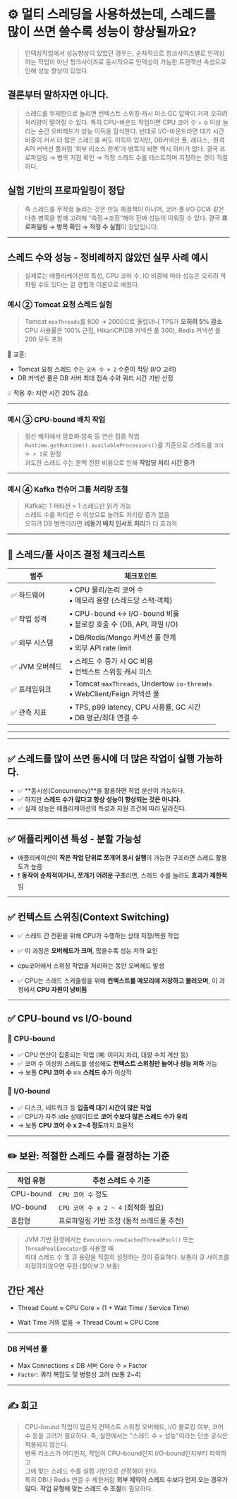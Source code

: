 # ⚙️ 멀티 스레딩을 사용하셨는데, 스레드를 많이 쓰면 쓸수록 성능이 향상될까요? 
> 인덱싱작업에서 성능향상이 있었던 경우는, 순차적으로 청크사이즈별로 인덱싱하는 작업이 아닌
> 청크사이즈로 동시적으로 인덱싱이 가능한 트랜잭션 속성으로 인해 성능 향상이 있었다.

## 결론부터 말하자면 아니다. 
> 스레드를 무제한으로 늘리면 컨텍스트 스위칭·캐시 미스·GC 압박이 커져 오히려 처리량이 떨어질 수 있다.
> 특히 CPU-바운드 작업이면 CPU 코어 수 + α 이상 늘리는 순간 오버헤드가 성능 이득을 잠식한다.
> 반대로 I/O-바운드라면 대기 시간 비중이 커서 더 많은 스레드를 써도 이득이 있지만, 
> DB커넥션 풀, 레디스, ·원격 API 커넥션 풀처럼 ‘외부 리소스 한계’가 병목이 되면 역시 의미가 없다.
> 결국 프로파일링 → 병목 지점 확인 → 적정 스레드 수를 테스트하며 지정하는 것이 적절하다.

## 실험 기반의 프로파일링이 정답
> 즉 스레드를 무작정 늘리는 것은 만능 해결책이 아니며, 코어·풀·I/O·GC와 같은 다층 병목을 함께 고려해 “측정→조정”해야 진짜 성능이 이뤄질 수 있다.
> 결국 **프로파일링 → 병목 확인 → 적정 수 실험**이 정답입니다.

---

## 스레드 수와 성능 - 정비례하지 않았던 실무 사례 예시
> 실제로는 애플리케이션의 특성, CPU 코어 수, IO 비중에 따라 성능은 오히려 악화될 수도 있다는 걸 경험과 이론으로 배웠다.

### 예시 ② Tomcat 요청 스레드 실험

> Tomcat `maxThreads`를 800 → 2000으로 올렸더니 TPS가 **오히려 5% 감소**  
CPU 사용률은 100% 근접, HikariCP(DB 커넥션 풀 300), Redis 커넥션 풀 200 모두 포화

📌 교훈:
- Tomcat 요청 스레드 수는 `코어 수 × 2` 수준이 적당 (I/O 고려)
- DB 커넥션 풀은 DB 서버 최대 접속 수와 쿼리 시간 기반 산정

💡 적용 후: 지연 시간 20% 감소

---

### 예시 ③ CPU-bound 배치 작업

> 정산 배치에서 암호화·압축 등 연산 집중 작업  
`Runtime.getRuntime().availableProcessors()`를 기준으로 스레드를 `코어 수 + 1`로 한정  
과도한 스레드 수는 문맥 전환 비용으로 인해 **작업당 처리 시간 증가**

---

### 예시 ④ Kafka 컨슈머 그룹 처리량 조절

> Kafka는 1 파티션 = 1 스레드만 읽기 가능  
스레드 수를 파티션 수 이상으로 늘려도 처리량 증가 없음  
오히려 DB 병목이라면 **비동기 배치 인서트 처리**가 더 효과적

---

## 📌 스레드/풀 사이즈 결정 체크리스트

| 범주 | 체크포인트 |
|------|------------|
| ✅ 하드웨어 | • CPU 물리/논리 코어 수<br>• 메모리 용량 (스레드당 스택·객체) |
| ✅ 작업 성격 | • CPU-bound ↔ I/O-bound 비율<br>• 블로킹 호출 수 (DB, API, 파일 I/O) |
| ✅ 외부 시스템 | • DB/Redis/Mongo 커넥션 풀 한계<br>• 외부 API rate limit |
| ✅ JVM 오버헤드 | • 스레드 수 증가 시 GC 비용<br>• 컨텍스트 스위칭·캐시 미스 |
| ✅ 프레임워크 | • Tomcat `maxThreads`, Undertow `io-threads`<br>• WebClient/Feign 커넥션 풀 |
| ✅ 관측 지표 | • TPS, p99 latency, CPU 사용률, GC 시간<br>• DB 평균/최대 연결 수 |

---


---

## ✅ 스레드를 많이 쓰면 동시에 더 많은 작업이 실행 가능하다.

- ✅ **동시성(Concurrency)**을 활용하면 작업 분산이 가능하다.
- ✅ 하지만 **스레드 수가 많다고 항상 성능이 향상되는 것은 아니다.**
- ✅ 실제 성능은 애플리케이션의 특성과 자원 조건에 따라 달라진다.

---

## ✅ 애플리케이션 특성 - 분할 가능성

- 애플리케이션이 **작은 작업 단위로 쪼개어 동시 실행**이 가능한 구조라면 스레드 활용도가 높음
- ❗ **동작이 순차적이거나, 쪼개기 어려운 구조**라면, 스레드 수를 늘려도 **효과가 제한적**임

---

## ✅ 컨텍스트 스위칭(Context Switching)

- ✅ 스레드 간 전환을 위해 CPU가 수행하는 상태 저장/복원 작업
- ✅ 이 과정은 **오버헤드가 크며**, 많을수록 성능 저하 요인

- cpu코어에서 스위칭 작업을 처리하는 동안 오버헤드 발생
- ✅ CPU는 스레드 스케줄링을 위해 **컨텍스트를 메모리에 저장하고 불러오며**, 이 과정에서 **CPU 자원이 낭비됨**

---

## ✅ CPU-bound vs I/O-bound

### 🔸 CPU-bound
- ✅ CPU 연산이 집중되는 작업 (예: 이미지 처리, 대량 수치 계산 등)
- ✅ 코어 수 이상의 스레드를 생성해도 **컨텍스트 스위칭만 늘어나 성능 저하** 가능
- → 보통 **CPU 코어 수 == 스레드 수**가 이상적

### 🔸 I/O-bound
- ✅ 디스크, 네트워크 등 **입출력 대기 시간이 많은 작업**
- ✅ CPU가 자주 idle 상태이므로 **코어 수보다 많은 스레드 수가 유리**
- → 보통 **CPU 코어 수 x 2~4 정도**까지 효율적

---

## ✏️ 보완: 적절한 스레드 수를 결정하는 기준

| 작업 유형     | 추천 스레드 수 기준                         |
|--------------|---------------------------------------------|
| CPU-bound     | `CPU 코어 수` 정도                          |
| I/O-bound      | `CPU 코어 수 x 2 ~ 4` (최적화 필요)         |
| 혼합형         | 프로파일링 기반 조정 (동적 쓰레드풀 추천)   |

> JVM 기반 환경에서는 `Executors.newCachedThreadPool()` 또는 `ThreadPoolExecutor`를 사용할 때  
> 최대 스레드 수 및 큐 용량을 적절히 설정하는 것이 중요하다.
> 보통이 큐 사이즈를 지정하지않으면 무한 (찾아보고 보충)


## 간단 계산
-   Thread Count ≈ CPU Core × (1 + Wait Time / Service Time)

-   Wait Time 거의 없음 → Thread Count ≈ CPU Core

---

### DB 커넥션 풀
-   Max Connections ≤ DB 서버 Core 수 × Factor
-   `Factor`: 쿼리 복잡도 및 병렬성 고려 (보통 2~4)

---

## ✍️ 회고

> CPU-bound 작업이 많은지 컨텍스트 스위칭 오버헤드, I/O 블로킹 여부, 코어 수 등을 고려가 필요하다.
> 즉, 실전에서는 "스레드 수 = 성능"이라는 단순 공식은 적용되지 않는다.  
> 병목 리소스가 어디인지, 작업이 CPU-bound인지 I/O-bound인지부터 파악하고  
> 그에 맞는 스레드 수를 실험 기반으로 산정해야 한다.  
> 특히 DB나 Redis 연결 수 제한처럼 **외부 제약이 스레드 수보다 먼저 오는 경우가 많다.**
> **작업 유형에 맞는 스레드 수 조절**이 필요하다.
